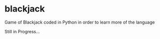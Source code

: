 # blackjack
Game of Blackjack coded in Python in order to learn more of the language

Still in Progress...
